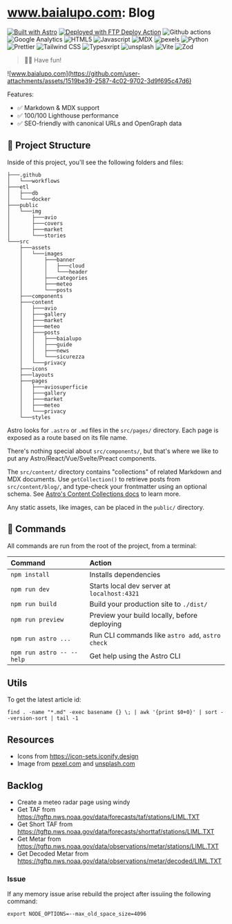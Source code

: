 # www.baialupo.com: Blog

[![Built with Astro](https://astro.badg.es/v2/built-with-astro/small.svg)](https://astro.build) [<img alt="Deployed with FTP Deploy Action" src="https://img.shields.io/badge/Deployed With-FTP DEPLOY ACTION-%3CCOLOR%3E?style=for-the-badge&color=0077b6">](https://github.com/SamKirkland/FTP-Deploy-Action) ![Github actions](https://img.shields.io/badge/Github%20Actions-282a2e?style=for-the-badge&logo=githubactions&logoColor=367cfe) ![Google Analytics](https://img.shields.io/badge/Google%20Analytics-E37400?style=for-the-badge&logo=google%20analytics&logoColor=white) ![HTML5](https://img.shields.io/badge/HTML5-E34F26?style=for-the-badge&logo=html5&logoColor=white) ![Javascript](https://img.shields.io/badge/JavaScript-323330?style=for-the-badge&logo=javascript&logoColor=F7DF1E) ![MDX](https://img.shields.io/badge/MDX-1B1F24?style=for-the-badge&logo=mdx&logoColor=white) ![pexels](https://img.shields.io/badge/Pexels-05A081?style=for-the-badge&logo=pexels&logoColor=white) ![Python](https://img.shields.io/badge/Python-FFD43B?style=for-the-badge&logo=python&logoColor=blue) ![Prettier](https://img.shields.io/badge/prettier-1A2C34?style=for-the-badge&logo=prettier&logoColor=F7BA3E) ![Tailwind CSS](https://img.shields.io/badge/Tailwind_CSS-38B2AC?style=for-the-badge&logo=tailwind-css&logoColor=white) ![Typesxript](https://img.shields.io/badge/TypeScript-007ACC?style=for-the-badge&logo=typescript&logoColor=white) ![unsplash](https://img.shields.io/badge/Unsplash-000000?style=for-the-badge&logo=Unsplash&logoColor=white) ![Vite](https://img.shields.io/badge/Vite-B73BFE?style=for-the-badge&logo=vite&logoColor=FFD62E) ![Zod](https://img.shields.io/badge/Zod-000000?style=for-the-badge&logo=zod&logoColor=3068B7)

> 🧑‍🚀 Have fun!

![www.baialupo.com](https://github.com/user-attachments/assets/1519be39-2587-4c02-9702-3d9f695c47d6)

Features:

- ✅ Markdown & MDX support
- ✅ 100/100 Lighthouse performance
- ✅ SEO-friendly with canonical URLs and OpenGraph data

## 🚀 Project Structure

Inside of this project, you'll see the following folders and files:

```text
├───.github
│   └───workflows
├───etl
│   ├───db
│   └───docker
├───public
│   └───img
│       ├───avio
│       ├───covers
│       ├───market
│       └───stories
└───src
    ├───assets
    │   └───images
    │       ├───banner
    │       │   ├───cloud
    │       │   └───header
    │       ├───categories
    │       ├───meteo
    │       └───posts
    ├───components
    ├───content
    │   ├───avio
    │   ├───gallery
    │   ├───market
    │   ├───meteo
    │   ├───posts
    │   │   ├───baialupo
    │   │   ├───guide
    │   │   ├───news
    │   │   └───sicurezza
    │   └───privacy
    ├───icons
    ├───layouts
    ├───pages
    │   ├───aviosuperficie
    │   ├───gallery
    │   ├───market
    │   ├───meteo
    │   └───privacy
    └───styles
```

Astro looks for `.astro` or `.md` files in the `src/pages/` directory. Each page is exposed as a route based on its file name.

There's nothing special about `src/components/`, but that's where we like to put any Astro/React/Vue/Svelte/Preact components.

The `src/content/` directory contains "collections" of related Markdown and MDX documents. Use `getCollection()` to retrieve posts from `src/content/blog/`, and type-check your frontmatter using an optional schema. See [Astro's Content Collections docs](https://docs.astro.build/en/guides/content-collections/) to learn more.

Any static assets, like images, can be placed in the `public/` directory.

## 🧞 Commands

All commands are run from the root of the project, from a terminal:

| Command                   | Action                                           |
| :------------------------ | :----------------------------------------------- |
| `npm install`             | Installs dependencies                            |
| `npm run dev`             | Starts local dev server at `localhost:4321`      |
| `npm run build`           | Build your production site to `./dist/`          |
| `npm run preview`         | Preview your build locally, before deploying     |
| `npm run astro ...`       | Run CLI commands like `astro add`, `astro check` |
| `npm run astro -- --help` | Get help using the Astro CLI                     |

## Utils

To get the latest article id:

```
find . -name "*.md" -exec basename {} \; | awk '{print $0+0}' | sort --version-sort | tail -1
```

## Resources

- Icons from https://icon-sets.iconify.design
- Image from [pexel.com](https://www.pexels.com/) and [unsplash.com](https://unsplash.com/)

## Backlog

- Create a meteo radar page using windy
- Get TAF from https://tgftp.nws.noaa.gov/data/forecasts/taf/stations/LIML.TXT
- Get Short TAF from https://tgftp.nws.noaa.gov/data/forecasts/shorttaf/stations/LIML.TXT
- Get Metar from https://tgftp.nws.noaa.gov/data/observations/metar/stations/LIML.TXT
- Get Decoded Metar from https://tgftp.nws.noaa.gov/data/observations/metar/decoded/LIML.TXT

### Issue

If any memory issue arise rebuild the project after issuiing the following command:

```
export NODE_OPTIONS=--max_old_space_size=4096
```
